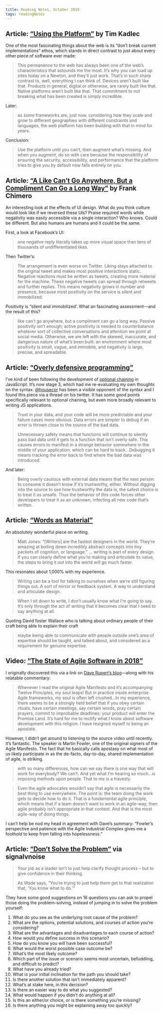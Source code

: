 ```yaml
---
title: Reading Notes, October 2019
tags: readingNotes
---
```


## Article: [“Using the Platform”](https://timkadlec.com/remembers/2019-10-21-using-the-platform/) by Tim Kadlec

One of the most fascinating things about the web is its “don’t break current implementations” ethos, which stands in direct contrast to just about every other piece of software ever made:

> This permanence to the web has always been one of the web’s characteristics that astounds me the most. It’s why you can load up sites today on a Newton, and they’ll just work. That’s in such sharp contrast to, well, everything I can think of. Devices aren’t built like that. Products in general, digital or otherwise, are rarely built like that. Native platforms aren’t built like that. That commitment to not breaking what has been created is simply incredible.

Later:

> as some frameworks are, just now, considering how they scale and grow to different geographies with different constraints and languages, the web platform has been building with that in mind for years.  

Conclusion:

> Use the platform until you can’t, then augment what’s missing. And when you augment, do so with care because the responsibility of ensuring the security, accessibility, and performance that the platform tries to give you by default now falls entirely on you.


## Article: [“A Like Can’t Go Anywhere, But a Compliment Can Go a Long Way”](https://www.frankchimero.com/blog/2019/like-compliment/) by Frank Chimero

An interesting look at the effects of UI design. What do you think culture would look like if we reversed these UIs? Praise required words while negativity was easily accessible via a single interaction? Who knows. Could be different. But also humans are humans and it could be the same. 

First, a look at Facebook’s UI:

> one negative reply literally takes up more visual space than tens of thousands of undifferentiated likes.

Then Twitter’s:

> The arrangement is even worse on Twitter. Liking stays attached to the original tweet and makes most positive interactions static. Negative reactions must be written as tweets, creating more material for the machine. These negative tweets can spread through retweets and further replies. This means negativity grows in number and presence, because most positivity on the service is silent and immobilized. 

Positivity is “silent and immobilized’. What an fascinating assessment—and the result of this?

> like can’t go anywhere, but a compliment can go a long way. Passive positivity isn’t enough; active positivity is needed to counterbalance whatever sort of collective conversations and attention we point at social media. Otherwise, we are left with the skewed, inaccurate, and dangerous nature of what’s been built: an environment where most positivity is small, vague, and immobile, and negativity is large, precise, and spreadable.

## Article: [“Overly defensive programming”](https://blog.vcarl.com/overly-defensive-programming/)

I’ve kind of been following the development of [optional chaining](https://github.com/tc39/proposal-optional-chaining) in JavaScript. It’s now stage 3, which had me re-evaluating my own thoughts on the syntax. [@housecor](https://twitter.com/housecor/status/1088419498846244864?lang=en) has been a visible opponent of the syntax and I found this piece via a thread on his twitter. It has some good points specifically relevant to optional chaining, but even more broadly relevant to writing JS applications.

> Trust in your data, and your code will be more predictable and your failure cases more obvious. Data errors are simpler to debug if an error is thrown close to the source of the bad data.
> 
> Unnecessary safety means that functions will continue to silently pass bad data until it gets to a function that isn’t overly safe. This causes errors to manifest in a strange behavior somewhere in the middle of your application, which can be hard to track...Debugging it means tracking the error back to find where the bad data was introduced.

And later:

> Being overly cautious with external data means that the next person to consume it doesn’t know if it’s trustworthy, either. Without digging into the source to see how trustworthy the data is, the safest choice is to treat it as unsafe. Thus the behavior of this code forces other developers to treat it as an unknown, infecting all new code that’s written.

## Article: [“Words as Material”](http://nicolefenton.com/words-as-material/)

An absolutely wonderful piece on writing.

> Matt Jones: “[Writers] are the fastest designers in the world. They’re amazing at boiling down incredibly abstract concepts into tiny packets of cognition, or language.”
> ...
> writing is part of every design. If you can clearly define what you’re making and articulate its value, the steps to bring it out into the world will go much faster.

This resonates about 1,000% with my experience.

> Writing can be a tool for talking to ourselves when we’re still figuring things out. A sort of mirror or feedback system. A way to understand and articulate design.

> When I sit down to write, I don’t usually know what I’m going to say. It’s only through the act of writing that it becomes clear that I need to say anything at all.

Quoting David foster Wallace who is talking about ordinary people of their craft being able to explain their craft

> maybe being able to communicate with people outside one’s area of expertise should be taught, and talked about, and considered as a requirement for genuine expertise.


## Video: [“The State of Agile Software in 2018”](https://www.youtube.com/watch?v=G_y2pNj0zZg)

I originally discovered this via a link on [Dave Rupert’s blog](http://daverupert.com/2019/03/the-state-of-agile-software-in-2018/)—along with his relatable commentary:

> Whenever I read the original Agile Manifesto and it’s accompanying Twelve Principles, my soul leaps! But in practice inside enterprise Agile frameworks, my soul is often left crushed...In my experience, there seems to be a strongly held belief that if you obey certain rituals: have certain meetings, say certain words, pray certain prayers, commit to improbable deadlines; your product will enter the Promise Land. It’s hard for me to rectify what I know about software development with this religion. I have resigned myself to being an apostate.

However, I didn’t get around to listening to the source video until recently. It’s fantastic. The speaker is Martin Fowler, one of the original signers of the Agile Manifesto. The fact that he basically calls apostasy on what most of us likely participate in as the de-facto, day-to-day, shared implementation of agile, is striking. 

> with so many differences, how can we say there is one way that will work for everybody? We can’t. And yet what I’m hearing so much...is imposing methods upon people. That to me is a travesty.

> Even the agile advocates wouldn’t say that agile is necessarily the best thing to use everywhere. The point is: the team doing the work gets to decide how to do it. That is a fundamental agile principle, which means that if a team doesn’t want to work in an agile-way, then agile probably isn’t appropriate in that context. And that is the most agile-way of doing things.

I can’t help be nod my head in agreement with Dave’s summary: “Fowler’s perspective and patience with the Agile Industrial Complex gives me a foothold to keep from falling into hopelessness.”

## Article: [“Don’t Solve the Problem”](https://m.signalvnoise.com/dont-solve-the-problem/) via signalvnoise

> Your job as a leader isn’t to just help clarify thought process – but to give confidence in their thinking.
>
> As Wade says, “You’re trying to just help them get to that realization that, ‘You know what to do.’”

They have some good suggestions on 16 questions you can ask to propel those doing the problem-solving, instead of jumping in to solve the problem yourself:

1. What do you see as the underlying root cause of the problem?
2. What are the options, potential solutions, and courses of action you’re considering?
3. What are the advantages and disadvantages to each course of action?
4. How would you define success in this scenario?
5. How do you know you will have been successful?
6. What would the worst possible case outcome be?
7. What’s the most likely outcome?
8. Which part of the issue or scenario seems most uncertain, befuddling, and difficult to predict?
9. What have you already tried?
10. What is your initial inclination for the path you should take?
11. Is there another solution that isn’t immediately apparent?
12. What’s at stake here, in this decision?
13. Is there an easier way to do what you suggested?
14. What would happen if you didn’t do anything at all?
15. Is this an either/or choice, or is there something you’re missing?
16. Is there anything you might be explaining away too quickly?
